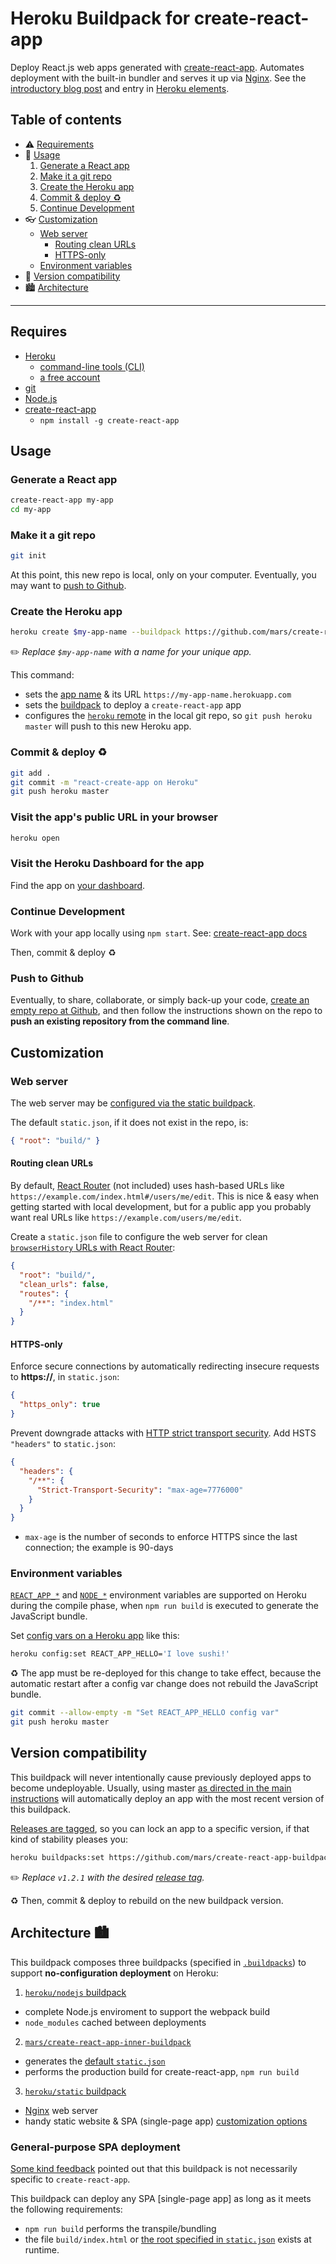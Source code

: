 Heroku Buildpack for create-react-app
=====================================

Deploy React.js web apps generated with [create-react-app](https://github.com/facebookincubator/create-react-app). Automates deployment with the built-in bundler and serves it up via [Nginx](http://nginx.org/en/). See the [introductory blog post](https://blog.heroku.com/deploying-react-with-zero-configuration) and entry in [Heroku elements](https://elements.heroku.com/buildpacks/mars/create-react-app-buildpack).

Table of contents
-----------------

* ⚠️ [Requirements](#requires)
* 🚀 [Usage](#usage)
  1. [Generate a React app](#generate-a-react-app)
  1. [Make it a git repo](#make-it-a-git-repo)
  1. [Create the Heroku app](#create-the-heroku-app)
  1. [Commit & deploy ♻️](#commit--deploy-️)
  1. [Continue Development](#continue-development)
* 👓 [Customization](#customization)
  * [Web server](#web-server)
    * [Routing clean URLs](#routing-clean-urls)
    * [HTTPS-only](#https-only)
  * [Environment variables](#environment-variables)
* 📍 [Version compatibility](#version-compatibility)
* 🏙 [Architecture](#architecture-)

-----

Requires
--------

* [Heroku](https://www.heroku.com/home)
  * [command-line tools (CLI)](https://toolbelt.heroku.com)
  * [a free account](https://signup.heroku.com)
* [git](https://git-scm.com/book/en/v2/Getting-Started-Installing-Git)
* [Node.js](https://nodejs.org)
* [create-react-app](https://github.com/facebookincubator/create-react-app)
  * `npm install -g create-react-app`

Usage
-----

### Generate a React app

```bash
create-react-app my-app
cd my-app
```

### Make it a git repo

```bash
git init
```

At this point, this new repo is local, only on your computer. Eventually, you may want to [push to Github](#push-to-github).

### Create the Heroku app

```bash
heroku create $my-app-name --buildpack https://github.com/mars/create-react-app-buildpack.git
```

✏️ *Replace `$my-app-name` with a name for your unique app.*

This command:

* sets the [app name](https://devcenter.heroku.com/articles/creating-apps#creating-a-named-app) & its URL `https://my-app-name.herokuapp.com`
* sets the [buildpack](https://devcenter.heroku.com/articles/buildpacks) to deploy a `create-react-app` app
* configures the [`heroku` remote](https://devcenter.heroku.com/articles/git#creating-a-heroku-remote) in the local git repo, so `git push heroku master` will push to this new Heroku app.

### Commit & deploy ♻️

```bash
git add .
git commit -m "react-create-app on Heroku"
git push heroku master
```

### Visit the app's public URL in your browser

```bash
heroku open
```

### Visit the Heroku Dashboard for the app

Find the app on [your dashboard](https://dashboard.heroku.com).

### Continue Development

Work with your app locally using `npm start`. See: [create-react-app docs](https://github.com/facebookincubator/create-react-app#getting-started)

Then, commit & deploy ♻️

### Push to Github

Eventually, to share, collaborate, or simply back-up your code, [create an empty repo at Github](https://github.com/new), and then follow the instructions shown on the repo to **push an existing repository from the command line**.


Customization
-------------

### Web server

The web server may be [configured via the static buildpack](https://github.com/heroku/heroku-buildpack-static#configuration).

The default `static.json`, if it does not exist in the repo, is:

```json
{ "root": "build/" }
```

#### Routing clean URLs

By default, [React Router](https://github.com/reactjs/react-router) (not included) uses hash-based URLs like `https://example.com/index.html#/users/me/edit`. This is nice & easy when getting started with local development, but for a public app you probably want real URLs like `https://example.com/users/me/edit`.

Create a `static.json` file to configure the web server for clean [`browserHistory` URLs with React Router](https://github.com/reactjs/react-router/blob/master/docs/guides/Histories.md#browserhistory):

```json
{
  "root": "build/",
  "clean_urls": false,
  "routes": {
    "/**": "index.html"
  }
}
```

#### HTTPS-only

Enforce secure connections by automatically redirecting insecure requests to **https://**, in `static.json`:

```json
{
  "https_only": true
}
```

Prevent downgrade attacks with [HTTP strict transport security](https://developer.mozilla.org/en-US/docs/Web/Security/HTTP_strict_transport_security). Add HSTS `"headers"` to `static.json`:

```json
{
  "headers": {
    "/**": {
      "Strict-Transport-Security": "max-age=7776000"
    }
  }
}
```

* `max-age` is the number of seconds to enforce HTTPS since the last connection; the example is 90-days

### Environment variables

[`REACT_APP_*`](https://github.com/facebookincubator/create-react-app/blob/v0.2.3/template/README.md#adding-custom-environment-variables) and [`NODE_*`](https://github.com/facebookincubator/create-react-app/pull/476) environment variables are supported on Heroku during the compile phase, when `npm run build` is executed to generate the JavaScript bundle.

Set [config vars on a Heroku app](https://devcenter.heroku.com/articles/config-vars) like this:

```bash
heroku config:set REACT_APP_HELLO='I love sushi!'
```

♻️ The app must be re-deployed for this change to take effect, because the automatic restart after a config var change does not rebuild the JavaScript bundle.

```bash
git commit --allow-empty -m "Set REACT_APP_HELLO config var"
git push heroku master
```

Version compatibility
---------------------

This buildpack will never intentionally cause previously deployed apps to become undeployable. Usually, using master [as directed in the main instructions](#create-the-heroku-app) will automatically deploy an app with the most recent version of this buildpack.

[Releases are tagged](https://github.com/mars/create-react-app-buildpack/releases), so you can lock an app to a specific version, if that kind of stability pleases you:

```bash
heroku buildpacks:set https://github.com/mars/create-react-app-buildpack.git#v1.2.1
```

✏️ *Replace `v1.2.1` with the desired [release tag](https://github.com/mars/create-react-app-buildpack/releases).*

♻️ Then, commit & deploy to rebuild on the new buildpack version.


Architecture 🏙
------------

This buildpack composes three buildpacks (specified in [`.buildpacks`](.buildpacks)) to support **no-configuration deployment** on Heroku:

1. [`heroku/nodejs` buildpack](https://github.com/heroku/heroku-buildpack-nodejs)
  * complete Node.js enviroment to support the webpack build
  * `node_modules` cached between deployments
2. [`mars/create-react-app-inner-buildpack`](https://github.com/mars/create-react-app-inner-buildpack)
  * generates the [default `static.json`](#customization)
  * performs the production build for create-react-app, `npm run build`
3. [`heroku/static` buildpack](https://github.com/heroku/heroku-buildpack-static)
  * [Nginx](http://nginx.org/en/) web server
  * handy static website & SPA (single-page app) [customization options](https://github.com/heroku/heroku-buildpack-static#configuration)


### General-purpose SPA deployment

[Some kind feedback](https://github.com/mars/create-react-app-buildpack/issues/2) pointed out that this buildpack is not necessarily specific to `create-react-app`.

This buildpack can deploy any SPA [single-page app] as long as it meets the following requirements:

* `npm run build` performs the transpile/bundling
* the file `build/index.html` or [the root specified in `static.json`](#customization) exists at runtime.

